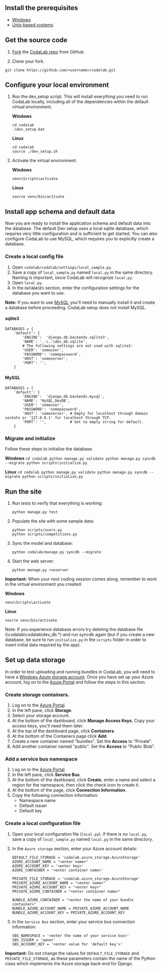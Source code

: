 ## Install the prerequisites

* [Windows](https://github.com/codalab/codalab/wiki/Dev:-Getting-Started-on-Windows)
* [Unix-based systems](https://github.com/codalab/codalab/wiki/Dev:-Getting-Started-on-UNIX-based-Systems)

## Get the source code
1. [Fork](https://help.github.com/articles/fork-a-repo) the [CodaLab repo](https://github.com/codalab/codalab) from GitHub.

1. Clone your fork.
```
git clone https://github.com/<username>/codalab.git
```

## Configure your local environment

1. Run the dev_setup script. This will install everything you need to run CodaLab locally, including all of the dependencies within the default virtual environment.

    **Windows**
    ```
    cd codalab
    .\dev_setup.bat
    ```
    **Linux**
    ```
    cd codalab
    source ./dev_setup.sh
    ```

1. Activate the virtual environment.

    **Windows**
    ```
    venv\Scripts\activate
    ```
    
    **Linux**
    ```
    source venv/bin/activate
    ```

## Install app schema and default data
Now you are ready to install the application schema and default data into the database. The default Dev setup uses a local sqlite database, which requires very little configuration and is sufficient to get started. You can also configure CodaLab to use MySQL, which requires you to explicitly create a database.

### Create a local config file

1. Open `codalab/codalab/settings/local_sample.py`.
1. Save a copy of `local_sample.py` named `local.py` in the same directory. Naming is important, since CodaLab will recognize `local.py`.
1. Open `local.py`.
1. In the `DATABASES` section, enter the configuration settings for the database you want to use. 

**Note:** If you want to use [MySQL](http://www.mysql.com/) you'll need to manually install it and create a database before proceeding. CodaLab setup does not install MySQL.

#### sqlite3
    DATABASES = {
        'default': {
            'ENGINE':  'django.db.backends.sqlite3',
            'NAME': '..\..\dev_db.sqlite',
            # The following settings are not used with sqlite3:
            'USER': 'someuser',
            'PASSWORD': 'somepassword',
            'HOST': 'someserver', 
            'PORT': '',
        }

#### MySQL
    DATABASES = {
        'default': {
            'ENGINE':  'django.db.backends.mysql',
            'NAME': 'MySQL_DevDB',
            'USER': 'someuser',
            'PASSWORD': 'somepassword',
            'HOST': 'someserver', # Empty for localhost through domain sockets or '127.0.0.1' for localhost through TCP.
            'PORT': '',           # Set to empty string for default.
        }

### Migrate and initialize
Follow these steps to initialize the database.

**Windows** 
    ```
    cd codalab
    python manage.py validate
    python manage.py syncdb --migrate
    python scripts\initialize.py
    ```
    
**Linux**
    ```
    cd codalab
    python manage.py validate
    python manage.py syncdb --migrate
    python scripts/initialize.py
    ```

## Run the site

1. Run tests to verify that everything is working:

    ```
    python manage.py test
    ```

1. Populate the site with some sample data:

    ```        
    python scripts/users.py
    python scripts/competitions.py
    ```

1. Sync the model and database:

    ```
    python codalab/manage.py syncdb --migrate
    ```

1. Start the web server:

    ```
    python manage.py runserver
    ```

**Important:** When your next coding session comes along, remember to work in the virtual environment you created:

**Windows**
```
venv\Scripts\activate
```
    
**Linux**
```
source venv/bin/activate
```
    
Note: If you experience database errors try deleting the database file (\codalab\codalab\dev_db.*) and run syncdb again (but if you create a new database, be sure to run `initialize.py` in the `scripts` folder in order to insert initial data required by the app).

## Set up data storage

In order to test uploading and running bundles in CodaLab, you will need to have a [Windows Azure storage account](http://www.windowsazure.com/en-us/pricing/details/storage/ "Windows Azure storage account"). Once you have set up your Azure account, log on to the [Azure Portal](https://manage.windowsazure.com/) and follow the steps in this section.

### Create storage containers.

1. Log on to the [Azure Portal](https://manage.windowsazure.com/).
1. In the left pane, click **Storage**.
1. Select your storage account.
1. At the bottom of the dashboard, click **Manage Access Keys**. Copy your access keys, you'll need them later.
1. At the top of the dashboard page, click **Containers**.
1. At the bottom of the Containers page click **Add**.
1. Create a new container named "bundles". Set the **Access** to "Private".
1. Add another container named "public". Set the **Access** to "Public Blob".

### Add a service bus namespace

1. Log on to the [Azure Portal](https://manage.windowsazure.com/).
1. In the left pane, click **Service Bus**.
1. At the bottom of the dashboard, click **Create**, enter a name and select a region for the namespace, then click the check icon to create it.
1. At the bottom of the page, click **Connection Information**.
1. Copy the following connection information:
    - Namespace name
    - Default issuer
    - Default key

### Create a local configuration file

1. Open your local configuration file (`local.py`). If there is no `local.py`, save a copy of `local_sample.py` named `local.py` in the same directory.
1. In the `Azure storage` section, enter your Azure account details:
    ```
    DEFAULT_FILE_STORAGE = 'codalab.azure_storage.AzureStorage'
    AZURE_ACCOUNT_NAME = "<enter name>"
    AZURE_ACCOUNT_KEY = '<enter key>'
    AZURE_CONTAINER = '<enter container name>'
    
    PRIVATE_FILE_STORAGE = 'codalab.azure_storage.AzureStorage'
    PRIVATE_AZURE_ACCOUNT_NAME = "<enter name>"
    PRIVATE_AZURE_ACCOUNT_KEY = "<enter key>"
    PRIVATE_AZURE_CONTAINER = "<enter container name>"
    
    BUNDLE_AZURE_CONTAINER = "<enter the name of your bundle container>"
    BUNDLE_AZURE_ACCOUNT_NAME = PRIVATE_AZURE_ACCOUNT_NAME
    BUNDLE_AZURE_ACCOUNT_KEY = PRIVATE_AZURE_ACCOUNT_KEY
    ```

1. In the `Service Bus` section, enter your service bus connection information:
    ```
    SBS_NAMESPACE = '<enter the name of your service bus>'
    SBS_ISSUER = 'owner'
    SBS_ACCOUNT_KEY = '<enter value for 'default key'>'
    ```

**Important:** Do not change the values for `DEFAULT_FILE_STORAGE` and `PRIVATE_FILE_STORAGE`, as these parameters contain the name of the Python class which implements the Azure storage back-end for Django.
